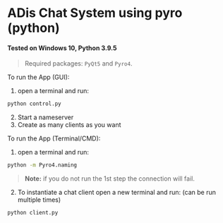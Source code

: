 # ADis Chat System using pyro (python)

#### Tested on Windows 10, Python 3.9.5
> Required packages: `PyQt5` and `Pyro4`.

To run the App (GUI):
1. open a terminal and run:
```sh
python control.py
```
2. Start a nameserver
3. Create as many clients as you want


To run the App (Terminal/CMD):
1. open a terminal and run:
```sh
python -m Pyro4.naming
```
> **Note:** if you do not run the 1st step the connection will fail.
2. To instantiate a chat client open a new terminal and run: (can be run multiple times)
```sh
python client.py
```
